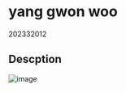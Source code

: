 # yang gwon woo
202332012
## Descption

![image](https://github.com/GreatBritanBias/deepnlp-2023/assets/88702293/4409a37a-8149-433f-a41b-efdcf0d8d7f3)
